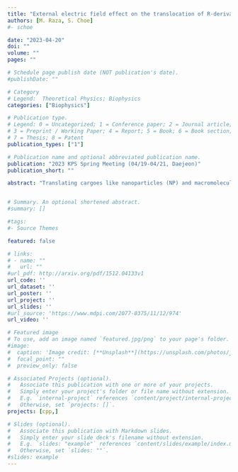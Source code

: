 ```yaml
---
title: "External electric field effect on the translocation of R-derivatives peptides across a symmetric lipid bilayer using umbrella sampling"
authors: [M. Raza, S. Choe]
#- schoe

date: "2023-04-20"
doi: ""
volume: ""
pages: ""

# Schedule page publish date (NOT publication's date).
#publishDate: ""

# Category
# Legend:  Theoretical Physics; Biophysics
categories: ["Biophysics"]

# Publication type.
# Legend: 0 = Uncategorized; 1 = Conference paper; 2 = Journal article;
# 3 = Preprint / Working Paper; 4 = Report; 5 = Book; 6 = Book section;
# 7 = Thesis; 8 = Patent
publication_types: ["1"]

# Publication name and optional abbreviated publication name.
publication: "2023 KPS Spring Meeting (04/19-04/21, Daejeon)"
publication_short: ""

abstract: "Translating cargoes like nanoparticles (NP) and macromolecules like DNA and RNA across the model membrane through different cell-penetrating peptides (CPPs) has been the point of research for the last few years. Electroporation is a technique to transfer foreign molecules like proteins, drugs, antibodies, and highly charged molecules such as DNA into the cell membrane. However, how the external electric field helps increase the membrane permeability hasn’t been elucidated yet. Therefore, in this MD study, the presence and the absence of a constant electric field effect were studied during the interaction of oligoarginine peptides (R4, R8) with the symmetric lipid bilayer having the following lipid composition: DOPC/DOPG(4:1). The results showed, initially, there was not a significant free energy barrier difference for tetra-arginine with and without electric field, but after 100ns of simulation it starts showing a noticeable difference with a higher value for without electric field than with electric field. However, initially, with and without an external electric field, the octa-arginine case showed almost the same barrier. After 100ns, there was a minor difference in the free energy barrier with a higher of a few kJ/mol of magnitude in the presence of an electric field than in an electric field absence. The outcome seems consistent with the fact that the applied electric field must have a threshold value to generate the membrane defect and transmembrane pore to lower the free energy cost. This study explains the external electric field effect on the translocation of R-derivative peptides through the symmetric membrane."


# Summary. An optional shortened abstract.
#summary: []

#tags:
#- Source Themes

featured: false

# links:
# - name: ""
#   url: ""
#url_pdf: http://arxiv.org/pdf/1512.04133v1
url_code: ''
url_dataset: ''
url_poster: ''
url_project: ''
url_slides: ''
#url_source: 'https://www.mdpi.com/2077-0375/11/12/974'
url_video: ''

# Featured image
# To use, add an image named `featured.jpg/png` to your page's folder.
#image:
#  caption: 'Image credit: [**Unsplash**](https://unsplash.com/photos/jdD8gXaTZsc)'
#  focal_point: ""
#  preview_only: false

# Associated Projects (optional).
#   Associate this publication with one or more of your projects.
#   Simply enter your project's folder or file name without extension.
#   E.g. `internal-project` references `content/project/internal-project/index.md`.
#   Otherwise, set `projects: []`.
projects: [cpp,]

# Slides (optional).
#   Associate this publication with Markdown slides.
#   Simply enter your slide deck's filename without extension.
#   E.g. `slides: "example"` references `content/slides/example/index.md`.
#   Otherwise, set `slides: ""`.
#slides: example
---
```




